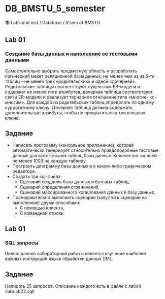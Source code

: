 # DB_BMSTU_5_semester
 :books: Labs and mct / Database / 5'sem of BMSTU


## Lab 01
### Создание базы данных и наполнение ее тестовыми данными  

Самостоятельно выбрать предметную область и разработать логический макет
реляционной базы данных, не менее чем из из 5-ти таблиц – не менее трех
«родительских» и одной «дочерней». Родительские таблицы соответствуют
сущностям ER-модели и содержат не менее пяти атрибутов, дочерняя таблица
соответствует связи ER-модели и реализует тернарное отношение типа «многие-
ко-многим». Для каждой из родительских таблиц определить по одному
суррогатному ключу. Дочерняя таблица должна содержать дополнительные
атрибуты, чтобы не превратиться в три внешних ключа.


## Задание
* Написать программу (консольное приложение), которая автоматически
генерирует относительно правдоподобные тестовые данные для всех
четырех таблиц базы данных. Количество записей – не менее 1000 на
каждую таблицу.  
* Построить диаграмму базы данных в в каком-либо графическом
редакторе.  
* Создать три sql-файла:  
    * Сценарий создания базы данных и базовых таблиц;  
    * Сценарий определения ограничений;  
    * Сценарий массированного копирования данных в базу данных.  
* Последовательно выполнить сценарии (запустить сценарии на
выполнение) двумя способами:  
    * С помощью клиента,  
    * С командной строки.  

## Lab 01
### SQL запросы

Целью данной лабораторной работы является изучение наиболее важных инструкций языка обработки данных DML.  

## Задание
Написать 25 запросов. Описание каждого есть в файле с лабой (lab/lab02.sql)

